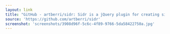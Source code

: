 ```yaml
---
layout: link
title: "GitHub - artberri/sidr: Sidr is a jQuery plugin for creating side menus and the easiest way for doing your menu responsive."
source: 'https://github.com/artberri/sidr'
screenshot: 'screenshots/3908d96f-5c6c-4f89-9766-5da58422750a.jpg'
---
```


